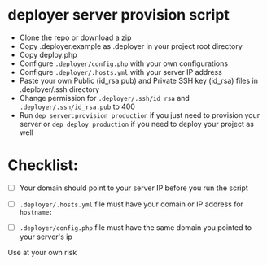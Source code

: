 # deployer server provision script

- Clone the repo or download a zip
- Copy .deployer.example as .deployer in your project root directory
- Copy deploy.php
- Configure `.deployer/config.php` with your own configurations
- Configure `.deployer/.hosts.yml` with your server IP address
- Paste your own Public (id_rsa.pub) and Private SSH key (id_rsa) files in .deployer/.ssh directory
- Change permission for `.deployer/.ssh/id_rsa` and `.deployer/.ssh/id_rsa.pub` to 400
- Run `dep server:provision production` if you just need to provision your server or `dep deploy production` if you need to deploy your project as well



# Checklist:
- [ ] Your domain should point to your server IP before you run the script
- [ ] `.deployer/.hosts.yml` file must have your domain or IP address for `hostname:` 
- [ ] `.deployer/config.php` file must have the same domain you pointed to your server's ip


Use at your own risk
